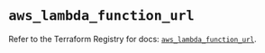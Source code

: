 # `aws_lambda_function_url`

Refer to the Terraform Registry for docs: [`aws_lambda_function_url`](https://registry.terraform.io/providers/hashicorp/aws/4.67.0/docs/resources/lambda_function_url).
